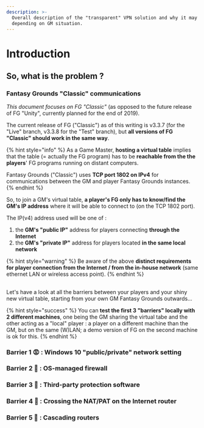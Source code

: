 ```yaml
---
description: >-
  Overall description of the "transparent" VPN solution and why it may be needed
  depending on GM situation.
---
```


# Introduction

## So, what is the problem ?

### Fantasy Grounds "Classic" communications

_This document focuses on FG "Classic"_ \(as opposed to the future release of FG "Unity", currently planned for the end of 2019\).

The current release of FG \("Classic"\) as of this writing is v3.3.7 \(for the "Live" branch, v3.3.8 for the "Test" branch\), but **all versions of FG "Classic" should work in the same way**.

{% hint style="info" %}
As a Game Master, **hosting a virtual table** implies that the table \(= actually the FG program\) has to be **reachable from the the players**' FG programs running on distant computers.

Fantasy Grounds \("Classic"\) uses **TCP port 1802 on IPv4** for communications between the GM and player Fantasy Grounds instances.
{% endhint %}

So, to join a GM's virtual table, **a player's FG only has to know/find the GM's IP address** where it will be able to connect to \(on the TCP 1802 port\).

The IP\(v4\) address used will be one of :

1. the **GM's "public IP"** address for players connecting **through the Internet**
2.  the **GM's "private IP"** address for players located **in the same local network**

{% hint style="warning" %}
Be aware of the above **distinct requirements for player connection from the Internet / from the in-house network** \(same ethernet LAN or wireless access point\).
{% endhint %}

## 

Let's have a look at all the barriers between your players and your shiny new virtual table, starting from your own GM Fantasy Grounds outwards...

{% hint style="success" %}
You can **test the first 3 "barriers" locally with 2 different machines**, one being the GM sharing the virtual tabe and the other acting as a "local" player : a player on a different machine than the GM, but on the same \(W\)LAN; a demo version of FG on the second machine is ok for this.
{% endhint %}

### Barrier 1 😡 : Windows 10 "public/private" network setting



### Barrier 2 👿 : OS-managed firewall



### Barrier 3 👹 : Third-party protection software



### Barrier 4 👺 : Crossing the NAT/PAT on the Internet router



### Barrier 5 💩 : Cascading routers






